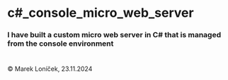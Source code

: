 # c#_console_micro_web_server
### I have built a custom micro web server in C# that is managed from the console environment
#
&copy; Marek Loníček, 23.11.2024

